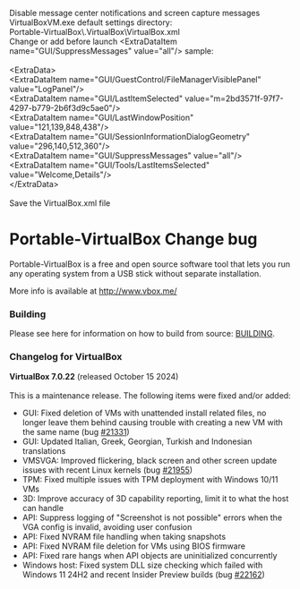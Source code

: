 Disable message center notifications and screen capture messages VirtualBoxVM.exe default settings directory:<br>
Portable-VirtualBox\\.VirtualBox\VirtualBox.xml<br>
Change or add before launch <ExtraDataItem name=\"GUI/SuppressMessages\" value=\"all\"/> sample:<br><br>
<ExtraData\><br>
<ExtraDataItem name=\"GUI/GuestControl/FileManagerVisiblePanel\" value=\"LogPanel\"/><br>
<ExtraDataItem name=\"GUI/LastItemSelected\" value=\"m=2bd3571f-97f7-4297-b779-2b6f3d9c5ae0\"/><br>
<ExtraDataItem name=\"GUI/LastWindowPosition\" value=\"121,139,848,438\"/><br>
<ExtraDataItem name=\"GUI/SessionInformationDialogGeometry\" value=\"296,140,512,360\"/><br>
<ExtraDataItem name=\"GUI/SuppressMessages\" value=\"all\"/><br>
<ExtraDataItem name=\"GUI/Tools/LastItemsSelected\" value=\"Welcome,Details\"/><br>
<\/ExtraData><br><br>
Save the VirtualBox.xml file

Portable-VirtualBox Change bug
===================

Portable-VirtualBox is a free and open source software tool that lets you run any operating system from a USB stick without separate installation.

More info is available at http://www.vbox.me/

### Building ###

Please see here for information on how to build from source: [BUILDING](BUILDING.md).

### Changelog for VirtualBox ###

<strong>VirtualBox 7.0.22</strong> (released October 15 2024)<br /><br />
This is a maintenance release. The following items were fixed and/or added:
</p>
<ul><li>GUI: Fixed deletion of VMs with unattended install related files, no longer leave them behind causing trouble with creating a new VM with the same name (bug <a class="closed ticket" href="https://www.virtualbox.org/ticket/21331" title="#21331: defect: Delete of a VM does not delete unattended files, so can't recreate VM (closed: fixed)">#21331</a>)
</li><li>GUI: Updated Italian, Greek, Georgian, Turkish and Indonesian translations
</li><li>VMSVGA: Improved flickering, black screen and other screen update issues with recent Linux kernels (bug <a class="accepted ticket" href="https://www.virtualbox.org/ticket/21955" title="#21955: defect: Heavy screen flickering VirtualBox 6.1.48 / 7.0.12 Ubuntu Wayland ... (accepted)">#21955</a>)
</li><li>TPM: Fixed multiple issues with TPM deployment with Windows 10/11 VMs
</li><li>3D: Improve accuracy of 3D capability reporting, limit it to what the host can handle
</li><li>API: Suppress logging of "Screenshot is not possible" errors when the VGA config is invalid, avoiding user confusion
</li><li>API: Fixed NVRAM file handling when taking snapshots
</li><li>API: Fixed NVRAM file deletion for VMs using BIOS firmware
</li><li>API: Fixed rare hangs when API objects are uninitialized concurrently
</li><li>Windows host: Fixed system DLL size checking which failed with Windows 11 24H2 and recent Insider Preview builds (bug <a class="closed ticket" href="https://www.virtualbox.org/ticket/22162" title="#22162: defect: WIndows hosts based on W11 24H2 cannot start headless or detachable ... (closed: fixed)">#22162</a>)
</li></ul>
